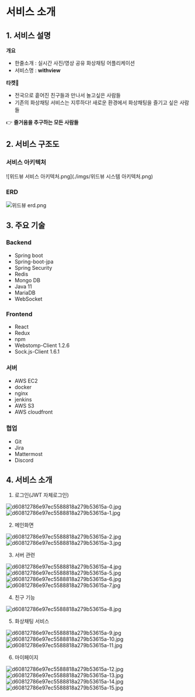 # 서비스 소개

## 1. 서비스 설명

**개요**

- 한줄소개 : 실시간 사진/영상 공유 화상채팅 어플리케이션
- 서비스명 : **withview**

**타켓**🎯

- 전국으로 흩어진 친구들과 만나서 놀고싶은 사람들
- 기존의 화상채팅 서비스는 지루하다! 새로운 환경에서 화상채팅을 즐기고 싶은 사람들

👉 **즐거움을 추구하는 모든 사람들**

## 2. 서비스 구조도

### 서비스 아키텍처
![위드뷰 서비스 아키텍처.png](./imgs/위드뷰 시스템 아키텍처.png)

### ERD
![위드뷰 erd.png](./imgs/d60812786e97ec5588818a279b53615a-0.jpg)


## 3. 주요 기술

### Backend

- Spring boot
- Spring-boot-jpa
- Spring Security
- Redis
- Mongo DB
- Java 11
- MariaDB
- WebSocket

### ️Frontend

- React
- Redux
- npm
- Webstomp-Client 1.2.6
- Sock.js-Client 1.6.1

### 서버

- AWS EC2
- docker
- nginx
- jenkins
- AWS S3
- AWS cloudfront

### 협업

- Git
- Jira
- Mattermost
- Discord

## 4. 서비스 소개

1. 로그인(JWT 자체로그인)

![d60812786e97ec5588818a279b53615a-0.jpg](./imgs/d60812786e97ec5588818a279b53615a-0.jpg)
![d60812786e97ec5588818a279b53615a-1.jpg](./imgs/d60812786e97ec5588818a279b53615a-1.jpg)

2. 메인화면

![d60812786e97ec5588818a279b53615a-2.jpg](./imgs/d60812786e97ec5588818a279b53615a-2.jpg)
![d60812786e97ec5588818a279b53615a-3.jpg](./imgs/d60812786e97ec5588818a279b53615a-3.jpg)

3. 서버 관련

![d60812786e97ec5588818a279b53615a-4.jpg](./imgs/d60812786e97ec5588818a279b53615a-4.jpg)
![d60812786e97ec5588818a279b53615a-5.jpg](./imgs/d60812786e97ec5588818a279b53615a-5.jpg)
![d60812786e97ec5588818a279b53615a-6.jpg](./imgs/d60812786e97ec5588818a279b53615a-6.jpg)
![d60812786e97ec5588818a279b53615a-7.jpg](./imgs/d60812786e97ec5588818a279b53615a-7.jpg)

4. 친구 기능

![d60812786e97ec5588818a279b53615a-8.jpg](./imgs/d60812786e97ec5588818a279b53615a-8.jpg)

5. 화상채팅 서비스

![d60812786e97ec5588818a279b53615a-9.jpg](./imgs/d60812786e97ec5588818a279b53615a-9.jpg)
![d60812786e97ec5588818a279b53615a-10.jpg](./imgs/d60812786e97ec5588818a279b53615a-10.jpg)
![d60812786e97ec5588818a279b53615a-11.jpg](./imgs/d60812786e97ec5588818a279b53615a-11.jpg)

6. 마이페이지

![d60812786e97ec5588818a279b53615a-12.jpg](./imgs/d60812786e97ec5588818a279b53615a-12.jpg)
![d60812786e97ec5588818a279b53615a-13.jpg](./imgs/d60812786e97ec5588818a279b53615a-13.jpg)
![d60812786e97ec5588818a279b53615a-14.jpg](./imgs/d60812786e97ec5588818a279b53615a-14.jpg)
![d60812786e97ec5588818a279b53615a-15.jpg](./imgs/d60812786e97ec5588818a279b53615a-15.jpg)
